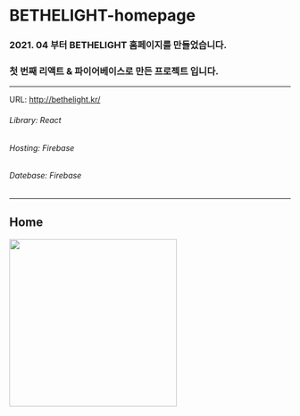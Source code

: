 # BETHELIGHT-homepage


### 2021. 04 부터 BETHELIGHT 홈페이지를 만들었습니다.
### 첫 번째 리액트 & 파이어베이스로 만든 프로젝트 입니다.
___


URL: <http://bethelight.kr/>


   
      
         



###### Library: React
###### Hosting: Firebase
###### Datebase: Firebase


___
Home
-------------

<img src=![image](https://user-images.githubusercontent.com/67785225/117905686-8b205c80-b30e-11eb-800b-f352acea3744.png) width="300" height="300">
